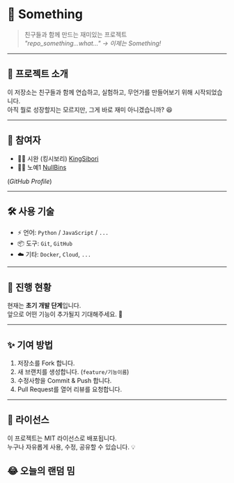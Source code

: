 # 🚀 Something

> 친구들과 함께 만드는 재미있는 프로젝트  
> *"repo_something...what..." → 이제는 Something!*

---

## 📌 프로젝트 소개
이 저장소는 친구들과 함께 연습하고, 실험하고, 무언가를 만들어보기 위해 시작되었습니다.  
아직 뭘로 성장할지는 모르지만, 그게 바로 재미 아니겠습니까? 😆

---

## 👥 참여자
- 🧑‍💻 시완 (킹시보리) [KingSibori](https://github.com/KingSibori)
- 🧑‍💻 노예1 [NullBins](https://github.com/NullBins)

(*GitHub Profile*)

---

## 🛠️ 사용 기술
- ⚡ 언어: `Python` / `JavaScript` / `...`  
- 📦 도구: `Git`, `GitHub`  
- ☁️ 기타: `Docker`, `Cloud`, `...`

---

## 🚧 진행 현황
현재는 **초기 개발 단계**입니다.  
앞으로 어떤 기능이 추가될지 기대해주세요. 🌱

---

## ✨ 기여 방법
1. 저장소를 Fork 합니다.  
2. 새 브랜치를 생성합니다. (`feature/기능이름`)  
3. 수정사항을 Commit & Push 합니다.  
4. Pull Request를 열어 리뷰를 요청합니다.  

---

## 📜 라이선스
이 프로젝트는 MIT 라이선스로 배포됩니다.  
누구나 자유롭게 사용, 수정, 공유할 수 있습니다. 💡

## 😂 오늘의 랜덤 밈
<!-- MEME -->
